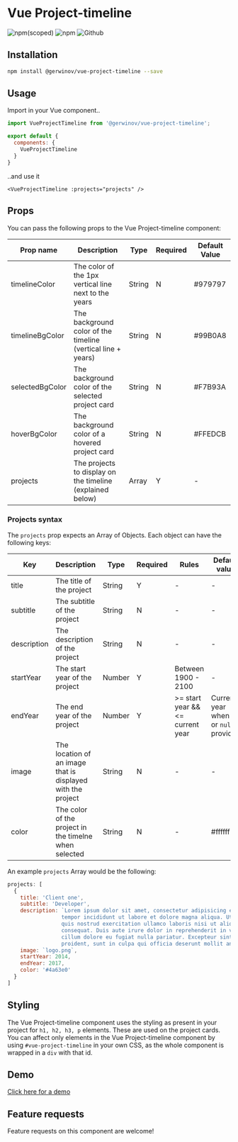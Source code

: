 # Vue Project-timeline
![npm(scoped)](https://img.shields.io/npm/v/@gerwinov/vue-project-timeline.svg) ![npm](https://img.shields.io/npm/dt/@gerwinov/vue-project-timeline.svg) ![Github](https://img.shields.io/github/license/mashape/apistatus.svg)

## Installation
```bash
npm install @gerwinov/vue-project-timeline --save
```

## Usage
Import in your Vue component..
```js
import VueProjectTimeline from '@gerwinov/vue-project-timeline';

export default {
  components: {
    VueProjectTimeline
  }
}
```
..and use it
```vue
<VueProjectTimeline :projects="projects" />
```

## Props
You can pass the following props to the Vue Project-timeline component:

| Prop name | Description | Type | Required | Default Value |
|-----|-----|-----|-----|-----|
| timelineColor | The color of the 1px vertical line next to the years | String | N | #979797 |
| timelineBgColor | The background color of the timeline (vertical line + years) | String | N | #99B0A8 |
| selectedBgColor | The background color of the selected project card | String | N | #F7B93A |
| hoverBgColor | The background color of a hovered project card | String | N | #FFEDCB |
| projects | The projects to display on the timeline (explained below) | Array | Y | - |

### Projects syntax
The `projects` prop expects an Array of Objects. Each object can have the following keys:

| Key | Description | Type | Required | Rules | Default value |
|-----|-----|-----|-----|-----|-----|
| title | The title of the project | String | Y | - | - |
| subtitle | The subtitle of the project | String | N | - | - |
| description | The description of the project | String | N | - | - |
| startYear | The start year of the project | Number | Y | Between 1900 - 2100 | - |
| endYear | The end year of the project | Number | Y | >= start year && <= current year | Current year when `0` or `null` provided |
| image | The location of an image that is displayed with the project | String | N | - | - |
| color | The color of the project in the timelne when selected | String | N | - | #ffffff |

An example `projects` Array would be the following:
```js
projects: [
  {
    title: 'Client one',
    subtitle: 'Developer',
    description: `Lorem ipsum dolor sit amet, consectetur adipisicing elit, sed do eiusmod
                 tempor incididunt ut labore et dolore magna aliqua. Ut enim ad minim veniam,
                 quis nostrud exercitation ullamco laboris nisi ut aliquip ex ea commodo
                 consequat. Duis aute irure dolor in reprehenderit in voluptate velit esse
                 cillum dolore eu fugiat nulla pariatur. Excepteur sint occaecat cupidatat non
                 proident, sunt in culpa qui officia deserunt mollit anim id est laborum.`,
    image: `logo.png`,
    startYear: 2014,
    endYear: 2017,
    color: '#4a63e0'
  }
]
```

## Styling
The Vue Project-timeline component uses the styling as present in your project for `h1, h2, h3, p` elements. These are used on the project cards. You can affect only elements in the Vue Project-timeline component by using `#vue-project-timeline` in your own CSS, as the whole component is wrapped in a `div` with that id.

## Demo
[Click here for a demo](https://gerwinov.github.io/vue-project-timeline-demo/)

## Feature requests
Feature requests on this component are welcome!


